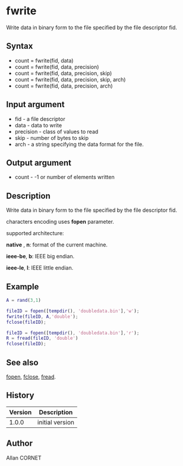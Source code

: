 # fwrite

Write data in binary form to the file specified by the file descriptor fid.

## Syntax

- count = fwrite(fid, data)
- count = fwrite(fid, data, precision)
- count = fwrite(fid, data, precision, skip)
- count = fwrite(fid, data, precision, skip, arch)
- count = fwrite(fid, data, precision, arch)

## Input argument

- fid - a file descriptor
- data - data to write
- precision - class of values to read
- skip - number of bytes to skip
- arch - a string specifying the data format for the file.

## Output argument

- count - -1 or number of elements written

## Description

  <p>Write data in binary form to the file specified by the file descriptor fid.</p>
  <p>characters encoding uses <b>fopen</b> parameter.</p>
  <p>supported architecture:</p>
  <p><b>native</b> , <b>n</b>: format of the current machine.</p>
  <p><b>ieee-be</b>, <b>b</b>: IEEE big endian.</p>
  <p><b>ieee-le</b>, <b>l</b>: IEEE little endian.</p>

## Example

```matlab
A = rand(3,1)

fileID = fopen([tempdir(), 'doubledata.bin'],'w');
fwrite(fileID, A,'double');
fclose(fileID);

fileID = fopen([tempdir(), 'doubledata.bin'],'r');
R = fread(fileID, 'double')
fclose(fileID);
```

## See also

[fopen](fopen.md), [fclose](fclose.md), [fread](fread.md).

## History

| Version | Description     |
| ------- | --------------- |
| 1.0.0   | initial version |

## Author

Allan CORNET
